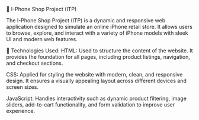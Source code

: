 📱 I-Phone Shop Project (ITP)

The I-Phone Shop Project (ITP) is a dynamic and responsive web application designed to simulate an online iPhone retail store.
It allows users to browse, explore, and interact with a variety of iPhone models with sleek UI and modern web features.

🔧 Technologies Used:
HTML:
Used to structure the content of the website. It provides the foundation for all pages, including product listings, navigation, and checkout sections.

CSS:
Applied for styling the website with modern, clean, and responsive design. It ensures a visually appealing layout across different devices and screen sizes.

JavaScript:
Handles interactivity such as dynamic product filtering, image sliders, add-to-cart functionality, and form validation to improve user experience.
